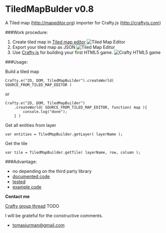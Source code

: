 # TiledMapBulder v0.8

A Tiled map (http://mapeditor.org) importer for Crafty.js (http://craftyjs.com)

###Work procedure:

1. Create tiled map in [Tiled map editor](http://mapeditor.org)
![Tiled Map Editor](https://raw.github.com/Kibo/TiledMapBuilder/master/WebContent/example/img/editor.png)
2. Export your tiled map as JSON
![Tiled Map Editor](https://raw.github.com/Kibo/TiledMapBuilder/master/WebContent/example/img/export.png)
3. Use [Crafty.js](http://craftyjs.com) for building your first HTML5 game.
![Crafty HTML5 game](https://raw.github.com/Kibo/TiledMapBuilder/master/WebContent/example/img/game.png)


###Usage:

Build a tiled map
```
Crafty.e("2D, DOM, TiledMapBuilder").createWorld( SOURCE_FROM_TILED_MAP_EDITOR )    
```
or

```
Crafty.e("2D, DOM, TiledMapBuilder")
	.createWorld( SOURCE_FROM_TILED_MAP_EDITOR, function( map ){
		console.log("done");
	} )    
```

Get all entities from layer
```
var entities = TiledMapBuilder.getLayer( layerName );
```

Get the tile
```
var tile = TiledMapBuilder.getTile( layerName, row, column );
```

###Advantage:
- no depending on the third party library
- [documented code](https://github.com/Kibo/TiledMapBuilder/blob/master/WebContent/tiledmap.js)
- [tested](https://github.com/Kibo/TiledMapBuilder/blob/master/WebContent/test/tests.html, "Tests")
- [example code](https://github.com/Kibo/TiledMapBuilder/blob/master/WebContent/example/index.html, "Example code")


**Contact me**

[Crafty group thread](#) TODO

I will be grateful for the constructive comments.
- tomasjurman@gmail.com






